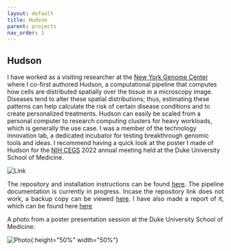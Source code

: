 ```yaml
---
layout: default
title: Hudson
parent: projects
nav_order: 1
---
```


## Hudson

<p align="justify ">
  
I have worked as a visiting researcher at the <a href="https://www.nygenome.org">New York Genome Center</a> where I co-first authored Hudson, a computational pipeline that computes how cells are distributed spatially over the tissue in a microscopy image. Diseases tend to alter these spatial distributions; thus, estimating these patterns can help calculate the risk of certain disease conditions and to create personalized treatments. Hudson can easily be scaled from a personal computer to research computing clusters for heavy workloads, which is generally the use case. I was a member of the technology innovation lab, a dedicated incubator for testing breakthrough genomic tools and ideas. I recommend having a quick look at the poster I made of Hudson for the <a href="https://www.genome.gov/Funded-Programs-Projects/Centers-of-Excellence-in-Genomic-Science">NIH CEGS</a> 2022 annual meeting held at the Duke University School of Medicine.   
  
</p>

![Link](https://user-images.githubusercontent.com/42875353/201494678-fa69b6e2-fd48-4fbc-bdf9-66be7fbef3d2.png)

<p align="justify ">
The repository and installation instructions can be found  <a href="https://github.com/nygctech/hudson">here</a>. The pipeline documentation is currently in progress. Incase the repository link does not work, a backup copy can be viewed <a href="https://github.com/jsingh-pb10/hudson_backup">here</a>. I have also made a report of it, which can be found here <a href="https://jsingh-pb10.github.io/personal_site/projects/hudson_report.pdf">here</a>
</p>

A photo from a poster presentation session at the Duke University School of Medicine:

![Photo](https://user-images.githubusercontent.com/42875353/201494797-464c843b-7ea1-4df1-93b4-67a1cc91371c.jpg){:height="50%" width="50%"}

